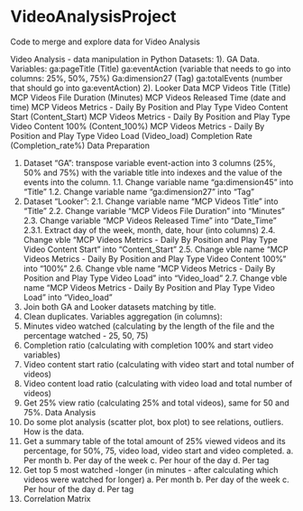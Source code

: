 # VideoAnalysisProject
Code to merge and explore data for Video Analysis

Video Analysis - data manipulation in Python
Datasets:
1). GA Data. Variables:
ga:pageTitle (Title)
ga:eventAction (variable that needs to go into columns: 25%, 50%, 75%)
Ga:dimension27 (Tag)
ga:totalEvents (number that should go into ga:eventAction)
2). Looker Data
MCP Videos Title (Title)
MCP Videos File Duration (Minutes)
MCP Videos Released Time (date and time)
MCP Videos Metrics - Daily By Position and Play Type Video Content Start (Content_Start)
MCP Videos Metrics - Daily By Position and Play Type Video Content 100% (Content_100%)
MCP Videos Metrics - Daily By Position and Play Type Video Load (Video_load)
Completion Rate (Completion_rate%)
Data Preparation
1. Dataset “GA”: transpose variable event-action into 3 columns (25%, 50% and 75%) with
the variable title into indexes and the value of the events into the column.
1.1. Change variable name “ga:dimension45” into “Title”
1.2. Change variable name “ga:dimension27” into “Tag”
2. Dataset “Looker”:
2.1. Change variable name “MCP Videos Title” into “Title”
2.2. Change variable “MCP Videos File Duration” into “Minutes”
2.3. Change variable “MCP Videos Released Time” into “Date_Time”
2.3.1. Extract day of the week, month, date, hour (into columns)
2.4. Change vble “MCP Videos Metrics - Daily By Position and Play Type Video Content
Start” into “Content_Start”
2.5. Change vble name “MCP Videos Metrics - Daily By Position and Play Type Video
Content 100%” into “100%”
2.6. Change vble name “MCP Videos Metrics - Daily By Position and Play Type Video
Load” into “Video_load”
2.7. Change vble name “MCP Videos Metrics - Daily By Position and Play Type Video
Load” into “Video_load”
3. Join both GA and Looker datasets matching by title.
4. Clean duplicates.
Variables aggregation (in columns):
5. Minutes video watched​ (calculating by the length of the file and the percentage
watched - 25, 50, 75)
6. Completion ratio​ (calculating with completion 100% and start video variables)
7. Video content start ratio​ (calculating with video start and total number of videos)
8. Video content load ratio​ (calculating with video load and total number of videos)
9. Get 25% view ratio​ (calculating 25% and total videos), same for 50 and 75%.
Data Analysis
10. Do some plot analysis (scatter plot, box plot) to see relations, outliers. How is the data.
11. Get a summary table of the total amount of 25% viewed videos and its percentage, for
50%, 75, video load, video start and video completed.
a. Per month
b. Per day of the week
c. Per hour of the day
d. Per tag
12. Get top 5 most watched -longer (in minutes - after calculating which videos were
watched for longer)
a. Per month
b. Per day of the week
c. Per hour of the day
d. Per tag
13. Correlation Matrix
